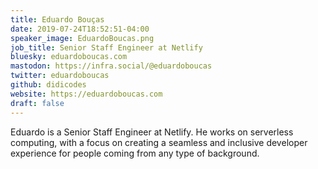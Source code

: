 ```yaml
---
title: Eduardo Bouças
date: 2019-07-24T18:52:51-04:00
speaker_image: EduardoBoucas.png
job_title: Senior Staff Engineer at Netlify
bluesky: eduardoboucas.com
mastodon: https://infra.social/@eduardoboucas
twitter: eduardoboucas
github: didicodes
website: https://eduardoboucas.com
draft: false
---
```


Eduardo is a Senior Staff Engineer at Netlify. He works on serverless computing, with a focus on creating a seamless and inclusive developer experience for people coming from any type of background.
